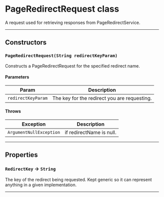 # PageRedirectRequest class

A request used for retrieving responses from PageRedirectService.

---
## Constructors
### `PageRedirectRequest(String redirectKeyParam)`

Constructs a PageRedirectRequest for the specified redirect name.
#### Parameters
|Param|Description|
|-----|-----------|
|`redirectKeyParam` |  The key for the redirect you are requesting. |

#### Throws
|Exception|Description|
|---------|-----------|
|`ArgumentNullException` |  if redirectName is null. |

---
## Properties

### `RedirectKey` → `String`

The key of the redirect being requested. Kept generic so it can represent anything in a given implementation.

---
